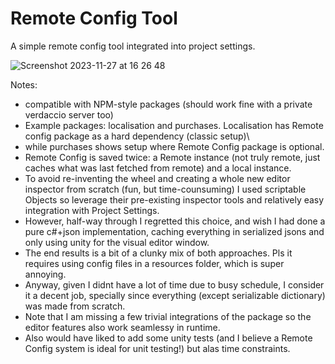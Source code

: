 # Remote Config Tool 

A simple remote config tool integrated into project settings. 

![Screenshot 2023-11-27 at 16 26 48](https://github.com/Ale1/remote-config/assets/4612160/d80ff928-1cfe-4034-946c-1a3cd1977026)





Notes:

+ compatible with NPM-style packages (should work fine with a private verdaccio server too)
+ Example packages: localisation and purchases.  Localisation has Remote config package as a hard dependency (classic setup)\
+ while purchases shows setup where Remote Config package is optional.
+ Remote Config is saved twice:  a Remote instance (not truly remote, just caches what was last fetched from remote) and a local instance.
+ To avoid re-inventing the wheel and creating a whole new editor inspector from scratch (fun, but time-counsuming) I used scriptable Objects so leverage their pre-existing inspector tools and relatively easy integration with Project Settings.
+ However, half-way through I regretted this choice, and wish I had done a pure c#+json implementation, caching everything in serialized jsons and only using unity for the visual editor window.
+ The end results is a bit of a clunky mix of both approaches.  Pls it requires using config files in a resources folder, which is super annoying.
+ Anyway, given I didnt have a lot of time due to busy schedule, I consider it a decent job, specially since everything (except serializable dictionary) was made from scratch.
+ Note that I am missing a few trivial integrations of the package so the editor features also work seamlessy in runtime.
+ Also would have liked to add some unity tests (and I believe a Remote Config system is ideal for unit testing!) but alas time constraints.   
